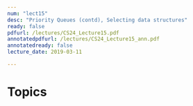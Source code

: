 ```yaml
---
num: "lect15"
desc: "Priority Queues (contd), Selecting data structures"
ready: false
pdfurl: /lectures/CS24_Lecture15.pdf
annotatedpdfurl: /lectures/CS24_Lecture15_ann.pdf
annotatedready: false
lecture_date: 2019-03-11

---
```

# Topics

